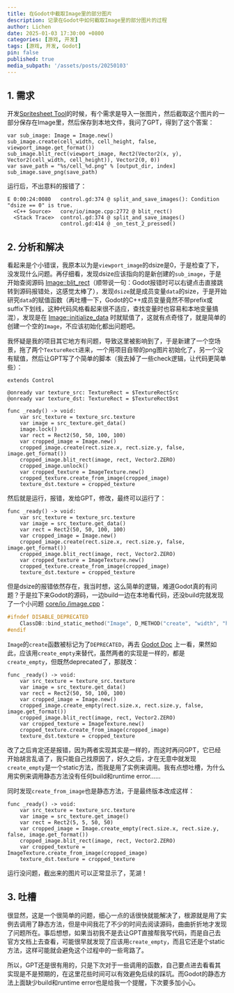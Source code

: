 ```yaml
---
title: 在Godot中截取Image里的部分图片
description: 记录在Godot中如何截取Image里的部分图片的过程
author: Lichen
date: 2025-01-03 17:30:00 +0800
categories: [游戏, 开发]
tags: [游戏, 开发, Godot]
pin: false
published: true
media_subpath: '/assets/posts/20250103'
---
```


<style>
    img {
        width: 300px;
    }
</style>

## 1. 需求

开发[Spritesheet Tool](https://github.com/lichen63/godot-tools/tree/main/spritesheet-tools)的时候，有个需求是导入一张图片，然后截取这个图片的一部分保存在Image里，然后保存到本地文件，我问了GPT，得到了这个答案：

```gdscript
var sub_image: Image = Image.new()
sub_image.create(cell_width, cell_height, false, viewport_image.get_format())
sub_image.blit_rect(viewport_image, Rect2(Vector2(x, y), Vector2(cell_width, cell_height)), Vector2(0, 0))
var save_path = "%s/cell_%d.png" % [output_dir, index]
sub_image.save_png(save_path)
```

运行后，不出意料的报错了：

```
E 0:00:24:0080   control.gd:374 @ split_and_save_images(): Condition "dsize == 0" is true.
  <C++ Source>   core/io/image.cpp:2772 @ blit_rect()
  <Stack Trace>  control.gd:374 @ split_and_save_images()
                 control.gd:414 @ _on_test_2_pressed()
```

## 2. 分析和解决

看起来是个小错误，我原本以为是`viewport_image`的dsize是0，于是检查了下，没发现什么问题。再仔细看，发现dsize应该指向的是新创建的`sub_image`，于是开始查阅源码 [Image::blit_rect](https://github.com/godotengine/godot/blob/master/core/io/image.cpp#L2863)（顺带说一句：Godot报错时可以右键点击直接跳转到源码报错处，这感觉太棒了），发现`dsize`就是成员变量`data`的size，于是开始研究`data`的赋值函数（再吐槽一下，Godot的C++成员变量竟然不带prefix或suffix下划线，这种代码风格看起来很不适应，查找变量时也容易和本地变量搞混），发现是在 [Image::initialize_data](https://github.com/godotengine/godot/blob/master/core/io/image.cpp#L2208) 时就赋值了，这就有点奇怪了，就是简单的创建一个空的`Image`，不应该初始化都出问题吧。

我怀疑是我的项目其它地方有问题，导致这里被影响到了，于是新建了一个空场景，拖了两个`TextureRect`进来，一个用项目自带的png图片初始化了，另一个没有赋值，然后让GPT写了个简单的脚本（我去掉了一些check逻辑，让代码更简单些）：

```gdscript
extends Control

@onready var texture_src: TextureRect = $TextureRectSrc
@onready var texture_dst: TextureRect = $TextureRectDst

func _ready() -> void:
    var src_texture = texture_src.texture
    var image = src_texture.get_data()
    image.lock()
    var rect = Rect2(50, 50, 100, 100)
    var cropped_image = Image.new()
    cropped_image.create(rect.size.x, rect.size.y, false, image.get_format())
    cropped_image.blit_rect(image, rect, Vector2.ZERO)
    cropped_image.unlock()
    var cropped_texture = ImageTexture.new()
    cropped_texture.create_from_image(cropped_image)
    texture_dst.texture = cropped_texture
```

然后就是运行，报错，发给GPT，修改，最终可以运行了：

```gdscript
func _ready() -> void:
    var src_texture = texture_src.texture
    var image = src_texture.get_data()
    var rect = Rect2(50, 50, 100, 100)
    var cropped_image = Image.new()
    cropped_image.create(rect.size.x, rect.size.y, false, image.get_format())
    cropped_image.blit_rect(image, rect, Vector2.ZERO)
    var cropped_texture = ImageTexture.new()
    cropped_texture.create_from_image(cropped_image)
    texture_dst.texture = cropped_texture
```

但是dsize的报错依然存在，我当时想，这么简单的逻辑，难道Godot真的有问题？于是拉下来Godot的源码，一边build一边在本地看代码，还没build完就发现了一个小问题 [core/io
/image.cpp](https://github.com/godotengine/godot/blob/master/core/io/image.cpp#L3511)：

```cpp
#ifndef DISABLE_DEPRECATED
	ClassDB::bind_static_method("Image", D_METHOD("create", "width", "height", "use_mipmaps", "format"), &Image::create_empty);
#endif
```

`Image`的`create`函数被标记为了`DEPRECATED`，再去 [Godot Doc](https://docs.godotengine.org/en/stable/classes/class_image.html#class-image-method-create) 上一看，果然如此，应该用`create_empty`来替代，虽然两者的实现是一样的，都是`create_empty`，但既然deprecated了，那就改：

```gdscript
func _ready() -> void:
    var src_texture = texture_src.texture
    var image = src_texture.get_data()
    var rect = Rect2(50, 50, 100, 100)
    var cropped_image = Image.new()
    cropped_image.create_empty(rect.size.x, rect.size.y, false, image.get_format())
    cropped_image.blit_rect(image, rect, Vector2.ZERO)
    var cropped_texture = ImageTexture.new()
    cropped_texture.create_from_image(cropped_image)
    texture_dst.texture = cropped_texture
```

改了之后肯定还是报错，因为两者实现其实是一样的，而这时再问GPT，它已经开始胡言乱语了，我只能自己找原因了，好久之后，才在无意中就发现`create_empty`是一个static方法，而我是用了实例来调用。我有点想吐槽，为什么用实例来调用静态方法没有任何build和runtime error……

同时发现`create_from_image`也是静态方法，于是最终版本改成这样：

```gdscript
func _ready() -> void:
    var src_texture = texture_src.texture
    var image = src_texture.get_image()
    var rect = Rect2(5, 5, 50, 50)
    var cropped_image = Image.create_empty(rect.size.x, rect.size.y, false, image.get_format())
    cropped_image.blit_rect(image, rect, Vector2.ZERO)
    var cropped_texture = ImageTexture.create_from_image(cropped_image)
    texture_dst.texture = cropped_texture
```

运行没问题，截出来的图片可以正常显示了，芜湖！

## 3. 吐槽

很显然，这是一个很简单的问题，细心一点的话很快就能解决了，根源就是用了实例去调用了静态方法，但是中间我花了不少的时间去阅读源码，曲曲折折地才发现了问题所在。事后想想，如果当初我不是去让GPT直接帮我写代码，而是自己去官方文档上去查看，可能很早就发现了应该用`create_empty`，而且它还是个static方法，这样可能就会避免这个过程中的一些弯路了。

所以，GPT还是很有用的，只是下次对于一些调用的函数，自己要点进去看看其实现是不是预期的，在这里花些时间可以有效避免后续的踩坑。而Godot的静态方法上面缺少build和runtime error也是给我一个提醒，下次要多加小心。
